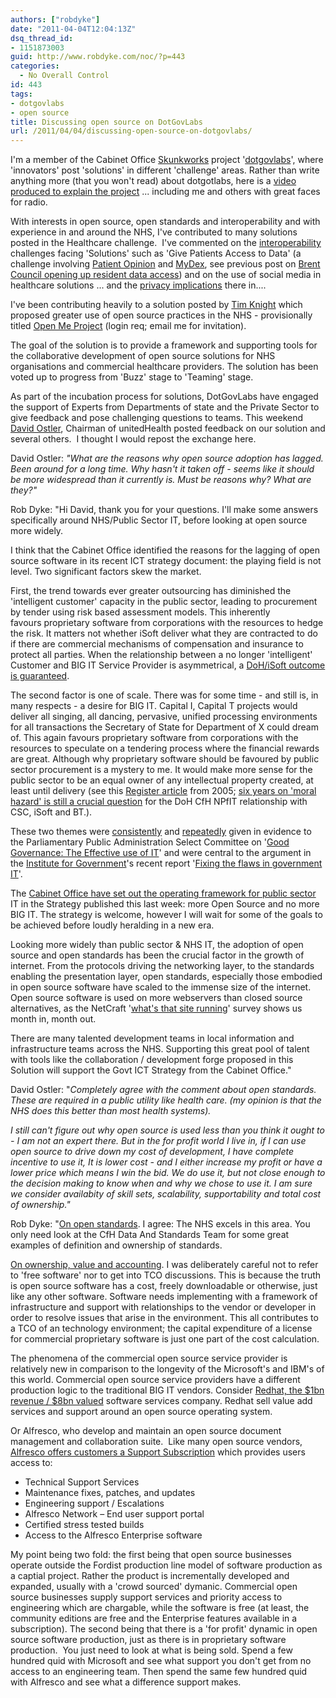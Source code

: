```yaml
---
authors: ["robdyke"]
date: "2011-04-04T12:04:13Z"
dsq_thread_id:
- 1151873003
guid: http://www.robdyke.com/noc/?p=443
categories:
  - No Overall Control
id: 443
tags:
- dotgovlabs
- open source
title: Discussing open source on DotGovLabs
url: /2011/04/04/discussing-open-source-on-dotgovlabs/
---
```

I'm a member of the Cabinet Office [Skunkworks](http://en.wikipedia.org/wiki/Skunk_Works) project '[dotgovlabs](https://dotgovlabs.direct.gov.uk)', where 'innovators' post 'solutions' in different 'challenge' areas. Rather than write anything more (that you won't read) about dotgotlabs, here is a [video produced to explain the project](http://vimeo.com/21720640) ... including me and others with great faces for radio.

With interests in open source, open standards and interoperability and with experience in and around the NHS, I've contributed to many solutions posted in the Healthcare challenge.  I've commented on the [interoperability](http://www.connectingforhealth.nhs.uk/systemsandservices/interop/making) challenges facing 'Solutions' such as 'Give Patients Access to Data' (a challenge involving [Patient Opinion](http://www.patientopinion.org.uk/) and [MyDex](http://www.mydex.org), see previous post on [Brent Council opening up resident data access](http://www.robdyke.com/noc/2011/03/24/brent-council-to-allow-residents-to-manage-their-personal-data/)) and on the use of social media in healthcare solutions ... and the [privacy implications](http://mmt.me.uk/blog/2010/11/21/nhs-and-tracking/) there in....

I've been contributing heavily to a solution posted by [Tim Knight](http://www.linkedin.com/in/timknight) which proposed greater use of open source practices in the NHS - provisionally titled [Open Me Project](https://dotgovlabs.direct.gov.uk/Page/ViewIdea?ideaid=1293) (login req; email me for invitation).

The goal of the solution is to provide a framework and supporting tools for the collaborative development of open source solutions for NHS organisations and commercial healthcare providers. The solution has been voted up to progress from 'Buzz' stage to 'Teaming' stage.

As part of the incubation process for solutions, DotGovLabs have engaged the support of Experts from Departments of state and the Private Sector to give feedback and pose challenging questions to teams. This weekend [David Ostler](http://www.linkedin.com/profile/view?id=18009701), Chairman of unitedHealth posted feedback on our solution and several others.  I thought I would repost the exchange here.<!--more-->

David Ostler: _"What are the reasons why open source adoption has lagged. Been around for a long time. Why hasn't it taken off - seems like it should be more widespread than it currently is. Must be reasons why? What are they?"_

Rob Dyke: "Hi David, thank you for your questions. I'll make some answers specifically around NHS/Public Sector IT, before looking at open source more widely.

I think that the Cabinet Office identified the reasons for the lagging of open source software in its recent ICT strategy document: the playing field is not level. Two significant factors skew the market.

First, the trend towards ever greater outsourcing has diminished the 'intelligent customer' capacity in the public sector, leading to procurement by tender using risk based assessment models. This inherently favours proprietary software from corporations with the resources to hedge the risk. It matters not whether iSoft deliver what they are contracted to do if there are commercial mechanisms of compensation and insurance to protect all parties. When the relationship between a no longer 'intelligent' Customer and BIG IT Service Provider is asymmetrical, a [DoH/iSoft outcome is guaranteed](http://www.guardian.co.uk/business/2010/mar/31/nhs-software-crisis).

The second factor is one of scale. There was for some time - and still is, in many respects - a desire for BIG IT. Capital I, Capital T projects would deliver all singing, all dancing, pervasive, unified processing environments for all transactions the Secretary of State for Department of X could dream of. This again favours proprietary software from corporations with the resources to speculate on a tendering process where the financial rewards are great. Although why proprietary software should be favoured by public sector procurement is a mystery to me. It would make more sense for the public sector to be an equal owner of any intellectual property created, at least until delivery (see this [Register article](http://www.theregister.co.uk/2005/04/21/moral_hazards_pfi/) from 2005; [six years on 'moral hazard' is still a crucial question](http://blogs.computerworlduk.com/the-tony-collins-blog/2011/03/connelly-stops-short-of-value-for-money-pledge-on-bt-deal/index.htm) for the DoH CfH NPfIT relationship with CSC, iSoft and BT.).

These two themes were [consistently](http://blogs.computerworlduk.com/the-tony-collins-blog/2011/03/my-evidence-to-inquiry-on-government-it-failure/) and [repeatedly](http://www.publications.parliament.uk/pa/cm201011/cmselect/cmpubadm/uc715-ii/uc71501.htm) given in evidence to the Parliamentary Public Administration Select Committee on '[Good Governance: The Effective use of IT](http://www.parliament.uk/business/committees/committees-a-z/commons-select/public-administration-select-committee/news/iq-it/)' and were central to the argument in the [Institute for Government](http://www.instituteforgovernment.org.uk/content/169/fixing-the-flaws-in-government-it)'s recent report '[Fixing the flaws in government IT](http://www.instituteforgovernment.org.uk/publications/23/)'.

The [Cabinet Office have set out the operating framework for public sector](http://www.cabinetoffice.gov.uk/content/government-ict-strategy) IT in the Strategy published this last week: more Open Source and no more BIG IT. The strategy is welcome, however I will wait for some of the goals to be achieved before loudly heralding in a new era.

Looking more widely than public sector & NHS IT, the adoption of open source and open standards has been the crucial factor in the growth of internet. From the protocols driving the networking layer, to the standards enabling the presentation layer, open standards, especially those embodied in open source software have scaled to the immense size of the internet. Open source software is used on more webservers than closed source alternatives, as the NetCraft '[what's that site running](http://news.netcraft.com/archives/category/web-server-survey/)' survey shows us month in, month out.

There are many talented development teams in local information and infrastructure teams across the NHS. Supporting this great pool of talent with tools like the collaboration / development forge proposed in this Solution will support the Govt ICT Strategy from the Cabinet Office."

David Ostler: "_Completely agree with the comment about open standards. These are required in a public utility like health care. (my opinion is that the NHS does this better than most health systems)._

_I still can't figure out why open source is used less than you think it ought to - I am not an expert there. But in the for profit world I live in, if I can use open source to drive down my cost of development, I have complete incentive to use it, It is lower cost - and I either increase my profit or have a lower price which means I win the bid. We do use it, but not close enough to the decision making to know when and why we chose to use it. I am sure we consider availabity of skill sets, scalability, supportability and total cost of ownership."_

Rob Dyke: "<span style="text-decoration: underline;">﻿On open standards</span>. I agree: The NHS excels in this area. You only need look at the CfH Data And Standards Team for some great examples of definition and ownership of standards.

<span style="text-decoration: underline;">On ownership, value and accounting</span>. I was deliberately careful not to refer to 'free software' nor to get into TCO discussions. This is because the truth is open source software has a cost, freely downloadable or otherwise, just like any other software. Software needs implementing with a framework of infrastructure and support with relationships to the vendor or developer in order to resolve issues that arise in the environment. This all contributes to a TCO of an technology environment; the capital expenditure of a license for commercial proprietary software is just one part of the cost calculation.

The phenomena of the commercial open source service provider is relatively new in comparison to the longevity of the Microsoft's and IBM's of this world. Commercial open source service providers have a different production logic to the traditional BIG IT vendors. Consider [Redhat, the $1bn revenue / $8bn valued](http://www.bloomberg.com/news/2011-03-28/hewlett-packard-s-cloud-lag-spurring-lowest-valuation-real-m-a.html) software services company. Redhat sell value add services and support around an open source operating system.

Or Alfresco, who develop and maintain an open source document management and collaboration suite.  Like many open source vendors, [Alfresco offers customers a Support Subscription](http://www.alfresco.com/about/) which provides users access to:

  * Technical Support Services
  * Maintenance fixes, patches, and updates
  * Engineering support / Escalations
  * Alfresco Network – End user support portal
  * Certified stress tested builds
  * Access to the Alfresco Enterprise software

My point being two fold: the first being that open source businesses operate outside the Fordist production line model of software production as a captial project. Rather the product is incrementally developed and expanded, usually with a 'crowd sourced' dymanic. Commercial open source businesses supply support services and priority access to engineering which are chargable, while the software is free (at least, the community editions are free and the Enterprise features available in a subscription). The second being that there is a 'for profit' dynamic in open source software production, just as there is in proprietary software production.  You just need to look at what is being sold. Spend a few hundred quid with Microsoft and see what support you don't get from no access to an engineering team. Then spend the same few hundred quid with Alfresco and see what a difference support makes.